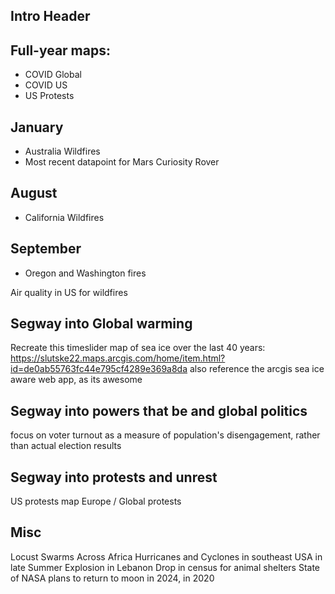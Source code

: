 ## Intro Header

## Full-year maps:

-  COVID Global
-  COVID US
-  US Protests

## January

-  Australia Wildfires
- Most recent datapoint for Mars Curiosity Rover

## August

-  California Wildfires

## September

-  Oregon and Washington fires

Air quality in US for wildfires

## Segway into Global warming

Recreate this timeslider map of sea ice over the last 40 years:
https://slutske22.maps.arcgis.com/home/item.html?id=de0ab55763fc44e795cf4289e369a8da
also reference the arcgis sea ice aware web app, as its awesome

## Segway into powers that be and global politics

focus on voter turnout as a measure of population's disengagement, rather than actual election results

## Segway into protests and unrest

US protests map
Europe / Global protests

## Misc

Locust Swarms Across Africa
Hurricanes and Cyclones in southeast USA in late Summer
Explosion in Lebanon
Drop in census for animal shelters
State of NASA plans to return to moon in 2024, in 2020

